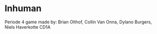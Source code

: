 # Inhuman
Periode 4 game made by: Brian Olthof, Collin Van Onna, Dylano Burgers, Niels Haverkotte CD1A
